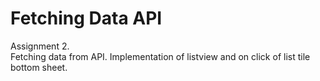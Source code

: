 # Fetching Data API

Assignment 2.  
Fetching data from API. Implementation of listview and on click of list tile bottom sheet.  
